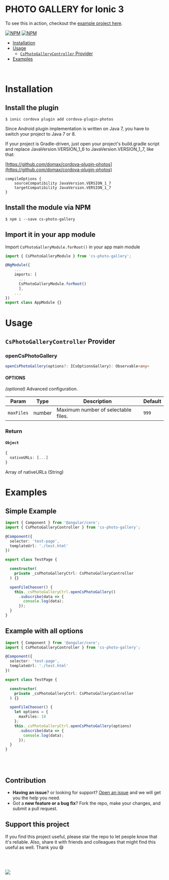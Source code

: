 # PHOTO GALLERY for Ionic 3

To see this in action, checkout the [example project here](https://github.com/edu526/cs-photo-gallery-example).


[![NPM](https://nodei.co/npm/cs-photo-gallery.png?stars&downloads)](https://nodei.co/npm/cs-photo-gallery/)
[![NPM](https://nodei.co/npm-dl/cs-photo-gallery.png?months=6&height=2)](https://nodei.co/npm/cs-photo-gallery/)

- [Installation](#installation)
- [Usage](#usage)
  - [`CsPhotoGalleryController` Provider](#cs-photo-gallery-controller-provider)
- [Examples](#examples)

<br>

# Installation
## Install the plugin


```shell
$ ionic cordova plugin add cordova-plugin-photos
```
Since Android plugin implementation is written on Java 7, you have to switch your project to Java 7 or 8.

If your project is Gradle-driven, just open your project's build.gradle script and replace JavaVersion.VERSION_1_6 to JavaVersion.VERSION_1_7, like that:

[https://github.com/domax/cordova-plugin-photos](https://github.com/domax/cordova-plugin-photos)

```object
compileOptions {
    sourceCompatibility JavaVersion.VERSION_1_7
    targetCompatibility JavaVersion.VERSION_1_7
}
```
## Install the module via NPM
```shell
$ npm i --save cs-photo-gallery
```
## Import it in your app module

Import `CsPhotoGalleryModule.forRoot()` in your app main module

```ts
import { CsPhotoGalleryModule } from 'cs-photo-gallery';

@NgModule({
    ...
    imports: [
      ...
      CsPhotoGalleryModule.forRoot()
      ],
    ...
})
export class AppModule {}
```

# Usage

## `CsPhotoGalleryController` Provider

### openCsPhotoGallery
```ts
openCsPhotoGallery(options?: ICsOptionsGallery): Observable<any>
```
#### OPTIONS

_(optional)_ Advanced configuration.

Param | Type | Description | Default
--- | --- | --- | ---
`maxFiles` | number | Maximum number of selectable files. | `999`

### Return

#### `Object`
```ts
{
  nativeURLs: [...]
}
```
Array of nativeURLs (String)
# Examples
## Simple Example
```ts
import { Component } from '@angular/core';
import { CsPhotoGalleryController } from 'cs-photo-gallery';

@Component({
  selector: 'test-page',
  templateUrl: './test.html'
})

export class TestPage {

  constructor(
    private _csPhotoGalleryCtrl: CsPhotoGalleryController
  ) {}

  openFileChooser() {
    this._csPhotoGalleryCtrl.openCsPhotoGallery()
      .subscribe(data => {
        console.log(data);
      });
  }
}
```
## Example with all options
```ts
import { Component } from '@angular/core';
import { CsPhotoGalleryController } from 'cs-photo-gallery';

@Component({
  selector: 'test-page',
  templateUrl: './test.html'
})

export class TestPage {

  constructor(
    private _csPhotoGalleryCtrl: CsPhotoGalleryController
  ) {}

  openFileChooser() {
    let options = {
      maxFiles: 10
    };
    this._csPhotoGalleryCtrl.openCsPhotoGallery(options)
      .subscribe(data => {
        console.log(data);
      });
  }
}
```
<br><br>
## Contribution
- **Having an issue**? or looking for support? [Open an issue](https://github.com/edu526/cs-photo-gallery/issues/new) and we will get you the help you need.
- Got a **new feature or a bug fix**? Fork the repo, make your changes, and submit a pull request.

## Support this project
If you find this project useful, please star the repo to let people know that it's reliable. Also, share it with friends and colleagues that might find this useful as well. Thank you :smile:

<br><br>

[![](https://www.paypalobjects.com/en_US/i/btn/btn_donateCC_LG.gif)](https://www.paypal.me/EduardoDelaCruzRojas)
